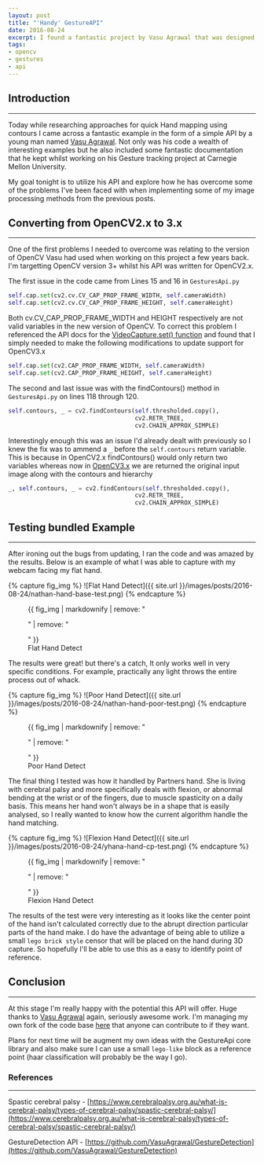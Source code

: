 ```yaml
---
layout: post
title: "'Handy' GestureAPI"
date: 2016-08-24
excerpt: I found a fantastic project by Vasu Agrawal that was designed as a Gesture tracking system. I investigate it's portability for my project
tags:
- opencv
- gestures
- api
---
```


## Introduction
---

Today while researching approaches for quick Hand mapping using contours I came across a fantastic example in the form of a simple API by a young man named [Vasu Agrawal](https://github.com/VasuAgrawal/GestureDetection). Not only was his code a wealth of interesting examples but he also included some fantastic documentation that he kept whilst working on his Gesture tracking project at Carnegie Mellon University.

My goal tonight is to utilize his API and explore how he has overcome some of the problems I've been faced with when implementing some of my image processing methods from the previous posts.

## Converting from OpenCV2.x to 3.x
---

One of the first problems I needed to overcome was relating to the version of OpenCV Vasu had used when working on this project a few years back. I'm targetting OpenCV version 3+ whilst his API was written for OpenCV2.x.

The first issue in the code came from Lines 15 and 16 in `GesturesApi.py`

```python
self.cap.set(cv2.cv.CV_CAP_PROP_FRAME_WIDTH, self.cameraWidth)
self.cap.set(cv2.cv.CV_CAP_PROP_FRAME_HEIGHT, self.cameraHeight)
```

Both cv.CV_CAP_PROP_FRAME_WIDTH and HEIGHT respectively are not valid variables in the new version of OpenCV. To correct this problem I referenced the API docs for the [VideoCapture.set() function](http://docs.opencv.org/3.1.0/d8/dfe/classcv_1_1VideoCapture.html) and found that I simply needed to make the following modifications to update support for OpenCV3.x

```python
self.cap.set(cv2.CAP_PROP_FRAME_WIDTH, self.cameraWidth)
self.cap.set(cv2.CAP_PROP_FRAME_HEIGHT, self.cameraHeight)
```

The second and last issue was with the findContours() method in `GesturesApi.py` on lines 118 through 120.

```python
self.contours, _ = cv2.findContours(self.thresholded.copy(),
                                    cv2.RETR_TREE,
                                    cv2.CHAIN_APPROX_SIMPLE)
```

Interestingly enough this was an issue I'd already dealt with previously so I knew the fix was to ammend a `_` before the `self.contours` return variable. This is because in OpenCV2.x findContours() would only return two variables whereas now in [OpenCV3.x](http://docs.opencv.org/3.0-beta/modules/imgproc/doc/structural_analysis_and_shape_descriptors.html?highlight=findcontours#cv2.findContours) we are returned the original input image along with the contours and hierarchy

```python
_, self.contours, _ = cv2.findContours(self.thresholded.copy(),
                                    cv2.RETR_TREE,
                                    cv2.CHAIN_APPROX_SIMPLE)
```

## Testing bundled Example
---

After ironing out the bugs from updating, I ran the code and was amazed by the results. Below is an example of what I was able to capture with my webcam facing my flat hand.

{% capture fig_img %}
![Flat Hand Detect]({{ site.url }}/images/posts/2016-08-24/nathan-hand-base-test.png)
{% endcapture %}

<figure>
  {{ fig_img | markdownify | remove: "<p>" | remove: "</p>" }}
  <figcaption>Flat Hand Detect</figcaption>
</figure>

The results were great! but there's a catch, It only works well in very specific conditions. For example, practically any light throws the entire process out of whack.

{% capture fig_img %}
![Poor Hand Detect]({{ site.url }}/images/posts/2016-08-24/nathan-hand-poor-test.png)
{% endcapture %}

<figure>
  {{ fig_img | markdownify | remove: "<p>" | remove: "</p>" }}
  <figcaption>Poor Hand Detect</figcaption>
</figure>

The final thing I tested was how it handled by Partners hand. She is living with cerebral palsy and more specifically deals with flexion, or abnormal bending at the wrist or of the fingers, due to muscle spasticity on a daily basis. This means her hand won't always be in a shape that is easily analysed, so I really wanted to know how the current algorithm handle the hand matching.

{% capture fig_img %}
![Flexion Hand Detect]({{ site.url }}/images/posts/2016-08-24/yhana-hand-cp-test.png)
{% endcapture %}

<figure>
  {{ fig_img | markdownify | remove: "<p>" | remove: "</p>" }}
  <figcaption>Flexion Hand Detect</figcaption>
</figure>

The results of the test were very interesting as it looks like the center point of the hand isn't calculated correctly due to the abrupt direction particular parts of the hand make. I do have the advantage of being able to utilize a small `lego brick style` censor that will be placed on the hand during 3D capture. So hopefully I'll be able to use this as a easy to identify point of reference.

## Conclusion
---

At this stage I'm really happy with the potential this API will offer. Huge thanks to [Vasu Agrawal](https://github.com/VasuAgrawal/GestureDetection) again, seriously awesome work. I'm managing my own fork of the code base [here](https://github.com/HandMap/GestureDetection) that anyone can contribute to if they want.

Plans for next time will be augment my own ideas with the GestureApi core library and also make sure I can use a small `lego-like` block as a reference point (haar classification will probably be the way I go).

### References
---

Spastic cerebral palsy - [https://www.cerebralpalsy.org.au/what-is-cerebral-palsy/types-of-cerebral-palsy/spastic-cerebral-palsy/](https://www.cerebralpalsy.org.au/what-is-cerebral-palsy/types-of-cerebral-palsy/spastic-cerebral-palsy/)

GestureDetection API - [https://github.com/VasuAgrawal/GestureDetection](https://github.com/VasuAgrawal/GestureDetection)